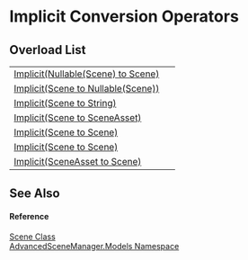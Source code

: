 # Implicit Conversion Operators


## Overload List
<table>
<tr>
<td><a href="M_AdvancedSceneManager_Models_Scene_op_Implicit_4">Implicit(Nullable(Scene) to Scene)</a></td>
<td> </td></tr>
<tr>
<td><a href="M_AdvancedSceneManager_Models_Scene_op_Implicit_1">Implicit(Scene to Nullable(Scene))</a></td>
<td> </td></tr>
<tr>
<td><a href="M_AdvancedSceneManager_Models_Scene_op_Implicit">Implicit(Scene to String)</a></td>
<td> </td></tr>
<tr>
<td><a href="M_AdvancedSceneManager_Models_Scene_op_Implicit_3">Implicit(Scene to SceneAsset)</a></td>
<td> </td></tr>
<tr>
<td><a href="M_AdvancedSceneManager_Models_Scene_op_Implicit_2">Implicit(Scene to Scene)</a></td>
<td> </td></tr>
<tr>
<td><a href="M_AdvancedSceneManager_Models_Scene_op_Implicit_6">Implicit(Scene to Scene)</a></td>
<td> </td></tr>
<tr>
<td><a href="M_AdvancedSceneManager_Models_Scene_op_Implicit_5">Implicit(SceneAsset to Scene)</a></td>
<td> </td></tr>
</table>

## See Also


#### Reference
<a href="T_AdvancedSceneManager_Models_Scene">Scene Class</a>  
<a href="N_AdvancedSceneManager_Models">AdvancedSceneManager.Models Namespace</a>  
